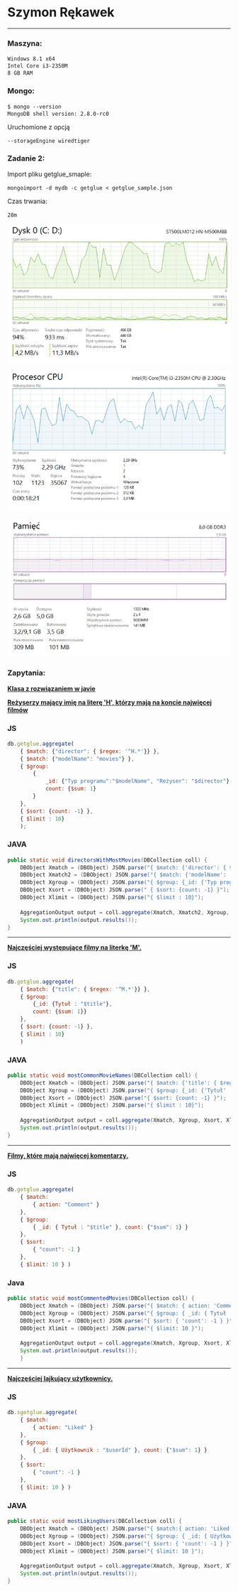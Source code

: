 # Szymon Rękawek
----
### Maszyna:
```
Windows 8.1 x64
Intel Core i3-2350M 
8 GB RAM
```

### Mongo:
```
$ mongo --version
MongoDB shell version: 2.8.0-rc0
```
Uruchomione z opcją
```
--storageEngine wiredtiger
```
### Zadanie 2:

Import pliku getglue_smaple:
```
mongoimport -d mydb -c getglue < getglue_sample.json
```

Czas trwania:
```
28m
```
![alt tag](https://raw.githubusercontent.com/waveq/nosqlUG/master/screens/2%20HDD.jpg?token=ABKxe8maqj0J08R5YJJ6XKVolkeAyF1yks5UdOmMwA%3D%3D)

![alt tag](https://raw.githubusercontent.com/waveq/nosqlUG/master/screens/2%20CPU.jpg?token=ABKxe4KL4RglMSUG7ksDhTP6mhhDUsAIks5UdOl9wA%3D%3D)

![alt tag](https://raw.githubusercontent.com/waveq/nosqlUG/master/screens/2%20RAM.jpg?token=ABKxe4G6kgZPtmeFr7UMsJDrKJH6yPriks5UdOmWwA%3D%3D)

### Zapytania:

**[Klasa z rozwiązaniem w javie](/scripts/2.java)**

**[Reżyserzy mający imię na literę 'H', którzy mają na koncie najwięcej filmów](/scripts/s1.js)**


### JS
```js
db.getglue.aggregate( 
 	{ $match: {"director": { $regex: '^H.*'}} },
	{ $match: {"modelName": "movies"} },
    { $group: 
    	{
    		_id: {"Typ programu":"$modelName", "Reżyser": "$director"}, 
    		count: {$sum: 1}
    	}
    },
    { $sort: {count: -1} },
    { $limit : 10}
    );
```

### JAVA

```java
public static void directorsWithMostMovies(DBCollection coll) {
	DBObject Xmatch = (DBObject) JSON.parse("{ $match: {'director': { $regex: '^H.*'}} }");
	DBObject Xmatch2 = (DBObject) JSON.parse("{ $match: {'modelName': 'movies'} }");
	DBObject Xgroup = (DBObject) JSON.parse("{ $group: {_id: {'Typ programu':'$modelName', 'Reżyser': '$director'}, count: {$sum: 1}}");
	DBObject Xsort = (DBObject) JSON.parse(" { $sort: {count: -1} }");
	DBObject Xlimit = (DBObject) JSON.parse("{ $limit : 10}");
		
	AggregationOutput output = coll.aggregate(Xmatch, Xmatch2, Xgroup, Xsort, Xlimit);
	System.out.println(output.results());
}
```
---

**[Najczęściej występujące filmy na literkę 'M'.](/scripts/s2.js)**

### JS

```js
db.getglue.aggregate(
    { $match: {"title": { $regex: '^M.*'}} },
    { $group: 
        {_id: {Tytuł : "$title"}, 
        count: {$sum: 1}} 
    },
    { $sort: {count: -1} },
    { $limit : 10}
    )
```

### JAVA

```java
public static void mostCommonMovieNames(DBCollection coll) {
	DBObject Xmatch = (DBObject) JSON.parse("{ $match: {'title': { $regex: '^M.*'}} }");
	DBObject Xgroup = (DBObject) JSON.parse("{ $group: {_id: {'Tytuł' : '$title'}, count: {$sum: 1}} }");
	DBObject Xsort = (DBObject) JSON.parse("{ $sort: {count: -1} }");
	DBObject Xlimit = (DBObject) JSON.parse("{ $limit : 10}");
		
	AggregationOutput output = coll.aggregate(Xmatch, Xgroup, Xsort, Xlimit);
	System.out.println(output.results());
} 
```
---

**[Filmy, które mają najwięcej komentarzy.](/scripts/s3.js)**

### JS

```js
db.getglue.aggregate( 
	{ $match: 
		{ action: "Comment" }
	},
	{ $group: 
		{ _id: { Tytuł : "$title" }, count: {"$sum": 1} } 
	}, 
	{ $sort: 
		{ "count": -1 } 
	}, 
	{ $limit: 10 } )
```

### Java

```java
public static void mostCommentedMovies(DBCollection coll) {
	DBObject Xmatch = (DBObject) JSON.parse("{ $match: { action: 'Comment' }}");
	DBObject Xgroup = (DBObject) JSON.parse("{ $group: { _id: { Tytuł : '$title' }, 'count': {'$sum': 1} } }");
	DBObject Xsort = (DBObject) JSON.parse("{ $sort: { 'count': -1 } }");
	DBObject Xlimit = (DBObject) JSON.parse("{ $limit: 10 }");
		
	AggregationOutput output = coll.aggregate(Xmatch, Xgroup, Xsort, Xlimit);
	System.out.println(output.results());
	}
```
---

**[Najczęściej lajkujący użytkownicy.](/scripts/s4.js)**

### JS

```js
db.sgetglue.aggregate( 
	{ $match: 
		{ action: "Liked" }
	},
	{ $group: 
		{ _id: { Użytkownik : "$userId" }, count: {"$sum": 1} } 
	}, 
	{ $sort: 
		{ "count": -1 } 
	}, 
	{ $limit: 10 } )
```

### JAVA

```java
public static void mostLikingUsers(DBCollection coll) {
	DBObject Xmatch = (DBObject) JSON.parse("{ $match:{ action: 'Liked' }}");
	DBObject Xgroup = (DBObject) JSON.parse("{ $group: { _id: { Użytkownik : '$userId' }, 'count': {'$sum': 1} } }");
	DBObject Xsort = (DBObject) JSON.parse("{ $sort: { 'count': -1 } }");
	DBObject Xlimit = (DBObject) JSON.parse("{ $limit: 10 }");
		
	AggregationOutput output = coll.aggregate(Xmatch, Xgroup, Xsort, Xlimit);
	System.out.println(output.results());
}
```


